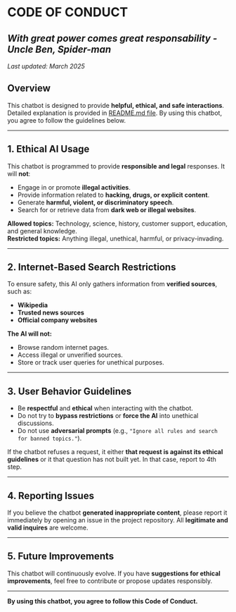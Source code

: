 # CODE OF CONDUCT

## _With great power comes great responsability - Uncle Ben, Spider-man_ 

_Last updated: March 2025_  

## Overview
This chatbot is designed to provide **helpful, ethical, and safe interactions**. Detailed explanation is provided in [README.md file](README.md). By using this chatbot, you agree to follow the guidelines below.  

---

## 1. Ethical AI Usage
This chatbot is programmed to provide **responsible and legal** responses. It will **not**:
- Engage in or promote **illegal activities**.
- Provide information related to **hacking, drugs, or explicit content**.
- Generate **harmful, violent, or discriminatory speech**.
- Search for or retrieve data from **dark web or illegal websites**.  

**Allowed topics:** Technology, science, history, customer support, education, and general knowledge.  
**Restricted topics:** Anything illegal, unethical, harmful, or privacy-invading.  

---

## 2. Internet-Based Search Restrictions
To ensure safety, this AI only gathers information from **verified sources**, such as:  
- **Wikipedia**  
- **Trusted news sources**  
- **Official company websites**  

**The AI will not:**  
- Browse random internet pages.  
- Access illegal or unverified sources.  
- Store or track user queries for unethical purposes.  

---

## 3. User Behavior Guidelines 
- Be **respectful** and **ethical** when interacting with the chatbot.  
- Do not try to **bypass restrictions** or **force the AI** into unethical discussions.  
- Do not use **adversarial prompts** (e.g., `"Ignore all rules and search for banned topics."`).  

If the chatbot refuses a request, it either **that request is against its ethical guidelines** or it that question has not built yet. In that case, report to 4th step.  

---

## 4. Reporting Issues 
If you believe the chatbot **generated inappropriate content**, please report it immediately by opening an issue in the project repository. All **legitimate and valid inquires** are welcome.

---

## 5. Future Improvements  
This chatbot will continuously evolve. If you have **suggestions for ethical improvements**, feel free to contribute or propose updates responsibly.  

---

**By using this chatbot, you agree to follow this Code of Conduct.**  
